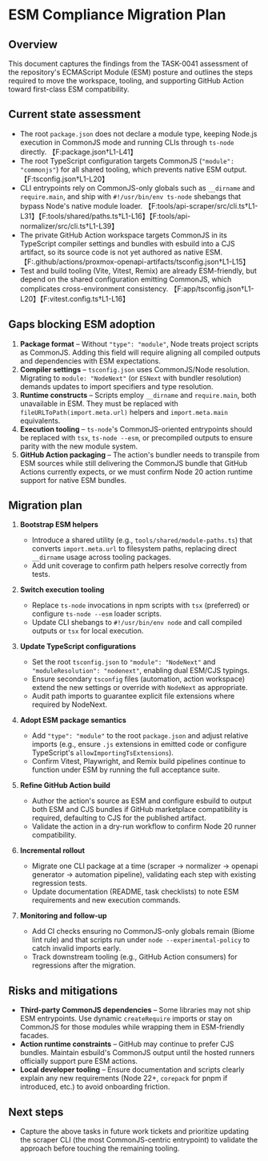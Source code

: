 # ESM Compliance Migration Plan

## Overview
This document captures the findings from the TASK-0041 assessment of the repository's ECMAScript Module (ESM) posture and outlines the steps required to move the workspace, tooling, and supporting GitHub Action toward first-class ESM compatibility.

## Current state assessment
- The root `package.json` does not declare a module type, keeping Node.js execution in CommonJS mode and running CLIs through `ts-node` directly. 【F:package.json†L1-L41】
- The root TypeScript configuration targets CommonJS (`"module": "commonjs"`) for all shared tooling, which prevents native ESM output. 【F:tsconfig.json†L1-L20】
- CLI entrypoints rely on CommonJS-only globals such as `__dirname` and `require.main`, and ship with `#!/usr/bin/env ts-node` shebangs that bypass Node's native module loader. 【F:tools/api-scraper/src/cli.ts†L1-L31】【F:tools/shared/paths.ts†L1-L16】【F:tools/api-normalizer/src/cli.ts†L1-L39】
- The private GitHub Action workspace targets CommonJS in its TypeScript compiler settings and bundles with esbuild into a CJS artifact, so its source code is not yet authored as native ESM. 【F:.github/actions/proxmox-openapi-artifacts/tsconfig.json†L1-L15】
- Test and build tooling (Vite, Vitest, Remix) are already ESM-friendly, but depend on the shared configuration emitting CommonJS, which complicates cross-environment consistency. 【F:app/tsconfig.json†L1-L20】【F:vitest.config.ts†L1-L16】

## Gaps blocking ESM adoption
1. **Package format** – Without `"type": "module"`, Node treats project scripts as CommonJS. Adding this field will require aligning all compiled outputs and dependencies with ESM expectations.
2. **Compiler settings** – `tsconfig.json` uses CommonJS/Node resolution. Migrating to `module: "NodeNext"` (or `ESNext` with bundler resolution) demands updates to import specifiers and type resolution.
3. **Runtime constructs** – Scripts employ `__dirname` and `require.main`, both unavailable in ESM. They must be replaced with `fileURLToPath(import.meta.url)` helpers and `import.meta.main` equivalents.
4. **Execution tooling** – `ts-node`'s CommonJS-oriented entrypoints should be replaced with `tsx`, `ts-node --esm`, or precompiled outputs to ensure parity with the new module system.
5. **GitHub Action packaging** – The action's bundler needs to transpile from ESM sources while still delivering the CommonJS bundle that GitHub Actions currently expects, or we must confirm Node 20 action runtime support for native ESM bundles.

## Migration plan
1. **Bootstrap ESM helpers**
   - Introduce a shared utility (e.g., `tools/shared/module-paths.ts`) that converts `import.meta.url` to filesystem paths, replacing direct `__dirname` usage across tooling packages.
   - Add unit coverage to confirm path helpers resolve correctly from tests.

2. **Switch execution tooling**
   - Replace `ts-node` invocations in npm scripts with `tsx` (preferred) or configure `ts-node --esm` loader scripts.
   - Update CLI shebangs to `#!/usr/bin/env node` and call compiled outputs or `tsx` for local execution.

3. **Update TypeScript configurations**
   - Set the root `tsconfig.json` to `"module": "NodeNext"` and `"moduleResolution": "nodenext"`, enabling dual ESM/CJS typings.
   - Ensure secondary `tsconfig` files (automation, action workspace) extend the new settings or override with `NodeNext` as appropriate.
   - Audit path imports to guarantee explicit file extensions where required by NodeNext.

4. **Adopt ESM package semantics**
   - Add `"type": "module"` to the root `package.json` and adjust relative imports (e.g., ensure `.js` extensions in emitted code or configure TypeScript's `allowImportingTsExtensions`).
   - Confirm Vitest, Playwright, and Remix build pipelines continue to function under ESM by running the full acceptance suite.

5. **Refine GitHub Action build**
   - Author the action's source as ESM and configure esbuild to output both ESM and CJS bundles if GitHub marketplace compatibility is required, defaulting to CJS for the published artifact.
   - Validate the action in a dry-run workflow to confirm Node 20 runner compatibility.

6. **Incremental rollout**
   - Migrate one CLI package at a time (scraper → normalizer → openapi generator → automation pipeline), validating each step with existing regression tests.
   - Update documentation (README, task checklists) to note ESM requirements and new execution commands.

7. **Monitoring and follow-up**
   - Add CI checks ensuring no CommonJS-only globals remain (Biome lint rule) and that scripts run under `node --experimental-policy` to catch invalid imports early.
   - Track downstream tooling (e.g., GitHub Action consumers) for regressions after the migration.

## Risks and mitigations
- **Third-party CommonJS dependencies** – Some libraries may not ship ESM entrypoints. Use dynamic `createRequire` imports or stay on CommonJS for those modules while wrapping them in ESM-friendly facades.
- **Action runtime constraints** – GitHub may continue to prefer CJS bundles. Maintain esbuild's CommonJS output until the hosted runners officially support pure ESM actions.
- **Local developer tooling** – Ensure documentation and scripts clearly explain any new requirements (Node 22+, `corepack` for pnpm if introduced, etc.) to avoid onboarding friction.

## Next steps
- Capture the above tasks in future work tickets and prioritize updating the scraper CLI (the most CommonJS-centric entrypoint) to validate the approach before touching the remaining tooling.
